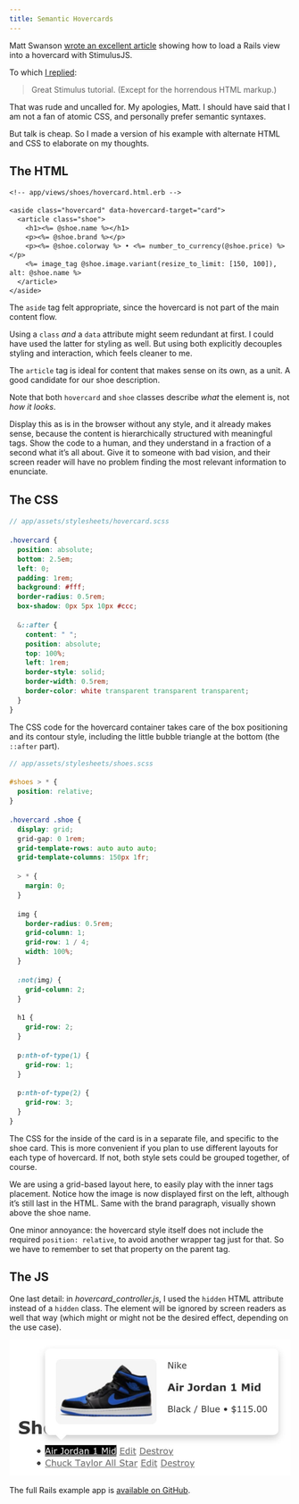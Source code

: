 ```yaml
---
title: Semantic Hovercards
---
```


Matt Swanson [wrote an excellent article](https://boringrails.com/articles/hovercards-stimulus/) showing how to load a Rails view into a hovercard with StimulusJS.

To which [I replied](https://twitter.com/otagi/status/1336058070644961284):

> Great Stimulus tutorial. (Except for the horrendous HTML markup.)

That was rude and uncalled for. My apologies, Matt. I should have said that I am not a fan of atomic CSS, and personally prefer semantic syntaxes.

But talk is cheap. So I made a version of his example with alternate HTML and CSS to elaborate on my thoughts.

## The HTML

```erb
<!-- app/views/shoes/hovercard.html.erb -->

<aside class="hovercard" data-hovercard-target="card">
  <article class="shoe">
    <h1><%= @shoe.name %></h1>
    <p><%= @shoe.brand %></p>
    <p><%= @shoe.colorway %> • <%= number_to_currency(@shoe.price) %></p>
    <%= image_tag @shoe.image.variant(resize_to_limit: [150, 100]), alt: @shoe.name %>
  </article>
</aside>
```

The `aside` tag felt appropriate, since the hovercard is not part of the main content flow.

Using a `class` *and* a `data` attribute might seem redundant at first. I could have used the latter for styling as well. But using both explicitly decouples styling and interaction, which feels cleaner to me.

The `article` tag is ideal for content that makes sense on its own, as a unit. A good candidate for our shoe description.

Note that both `hovercard` and `shoe` classes describe *what* the element is, not *how it looks*.

Display this as is in the browser without any style, and it already makes sense, because the content is hierarchically structured with meaningful tags. Show the code to a human, and they understand in a fraction of a second what it’s all about. Give it to someone with bad vision, and their screen reader will have no problem finding the most relevant information to enunciate.

## The CSS

```scss
// app/assets/stylesheets/hovercard.scss

.hovercard {
  position: absolute;
  bottom: 2.5em;
  left: 0;
  padding: 1rem;
  background: #fff;
  border-radius: 0.5rem;
  box-shadow: 0px 5px 10px #ccc;

  &::after {
    content: " ";
    position: absolute;
    top: 100%;
    left: 1rem;
    border-style: solid;
    border-width: 0.5rem;
    border-color: white transparent transparent transparent;
  }
}
```

The CSS code for the hovercard container takes care of the box positioning and its contour style, including the little bubble triangle at the bottom (the `::after` part).

```scss
// app/assets/stylesheets/shoes.scss

#shoes > * {
  position: relative;
}

.hovercard .shoe {
  display: grid;
  grid-gap: 0 1rem;
  grid-template-rows: auto auto auto;
  grid-template-columns: 150px 1fr;

  > * {
    margin: 0;
  }

  img {
    border-radius: 0.5rem;
    grid-column: 1;
    grid-row: 1 / 4;
    width: 100%;
  }

  :not(img) {
    grid-column: 2;
  }

  h1 {
    grid-row: 2;
  }

  p:nth-of-type(1) {
    grid-row: 1;
  }

  p:nth-of-type(2) {
    grid-row: 3;
  }
}
```

The CSS for the inside of the card is in a separate file, and specific to the shoe card. This is more convenient if you plan to use different layouts for each type of hovercard. If not, both style sets could be grouped together, of course.

We are using a grid-based layout here, to easily play with the inner tags placement. Notice how the image is now displayed first on the left, although it’s still last in the HTML. Same with the brand paragraph, visually shown above the shoe name.

One minor annoyance: the hovercard style itself does not include the required `position: relative`, to avoid another wrapper tag just for that. So we have to remember to set that property on the parent tag.

## The JS

One last detail: in *hovercard_controller.js*, I used the `hidden` HTML attribute instead of a `hidden` class. The element will be ignored by screen readers as well that way (which might or might not be the desired effect, depending on the use case).

![Hovercard screenshot](/assets/images/blog/semantic_hovercard.jpg)

The full Rails example app is [available on GitHub](https://github.com/otagi/shoes).